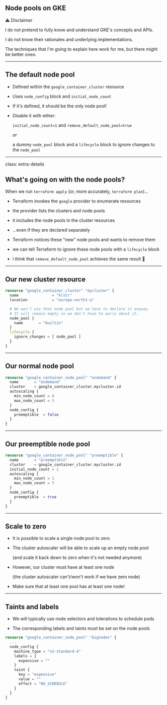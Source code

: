 ## Node pools on GKE

⚠️ Disclaimer

I do not pretend to fully know and understand GKE's concepts and APIs.

I do not know their rationales and underlying implementations.

The techniques that I'm going to explain here work for me, but there
might be better ones.

---

## The default node pool

- Defined within the `google_container_cluster` resource

- Uses `node_config` block and `initial_node_count`

- If it's defined, it should be the only node pool!

- Disable it with either:

  `initial_node_count=1` and `remove_default_node_pool=true`

  *or*

  a dummy `node_pool` block and a `lifecycle` block to ignore changes to the `node_pool`

---

class: extra-details

## What's going on with the node pools?

When we run `terraform apply` (or, more accurately, `terraform plan`)...

- Terraform invokes the `google` provider to enumerate resources

- the provider lists the clusters and node pools

- it includes the node pools in the cluster resources

- ...even if they are declared separately

- Terraform notices these "new" node pools and wants to remove them

- we can tell Terraform to ignore these node pools with a `lifecycle` block

- I *think* that `remove_default_node_pool` achieves the same result 🤔

---

## Our new cluster resource

```tf
resource "google_container_cluster" "mycluster" {
  name               = "klstr"
  location           = "europe-north1-a"

  # We won't use that node pool but we have to declare it anyway.
  # It will remain empty so we don't have to worry about it.
  node_pool {
    name       = "builtin"
  }
  lifecycle {
    ignore_changes = [ node_pool ]
  }
}
```

---

## Our normal node pool

```tf
resource "google_container_node_pool" "ondemand" {
  name       = "ondemand"
  cluster    = google_container_cluster.mycluster.id
  autoscaling {
    min_node_count = 0
    max_node_count = 5
  }
  node_config {
    preemptible  = false
  }
}
```

---

## Our preemptible node pool

```tf
resource "google_container_node_pool" "preemptible" {
  name       = "preemptible"
  cluster    = google_container_cluster.mycluster.id
  initial_node_count = 1
  autoscaling {
    min_node_count = 1
    max_node_count = 5
  }
  node_config {
    preemptible  = true
  }
}
```

---

## Scale to zero

- It is possible to scale a single node pool to zero

- The cluster autoscaler will be able to scale up an empty node pool

  (and scale it back down to zero when it's not needed anymore)

- However, our cluster must have at least one node

  (the cluster autoscaler can't/won't work if we have zero node)

- Make sure that at least one pool has at least one node!

---

## Taints and labels

- We will typically use node selectors and tolerations to schedule pods

- The corresponding labels and taints must be set on the node pools

```tf
resource "google_container_node_pool" "bignodes" {
  ...
  node_config {
    machine_type = "n2-standard-4"
    labels = {
      expensive = ""
    }
    taint {
      key = "expensive"
      value = ""
      effect = "NO_SCHEDULE"
    }
  }
}
```
